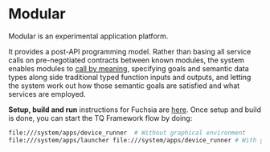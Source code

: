 Modular
=======

Modular is an experimental application platform.

It provides a post-API programming model. Rather than basing all
service calls on pre-negotiated contracts between known modules, the
system enables modules to
[call by meaning](http://www.vpri.org/pdf/tr2014003_callbymeaning.pdf),
specifying goals and semantic data types along side traditional typed
function inputs and outputs, and letting the system work out how those
semantic goals are satisfied and what services are employed.

**Setup, build and run** instructions for Fuchsia are
[here](https://fuchsia.googlesource.com/manifest/+/master/README.md). Once setup
and build is done, you can start the TQ Framework flow by doing:

```sh
file:///system/apps/device_runner  # Without graphical environment
file:///system/apps/launcher file:///system/apps/device_runner # With graphical environment.
```
